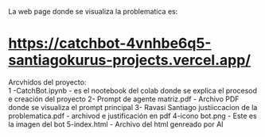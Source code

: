 La web page donde se visualiza la problematica es:
# https://catchbot-4vnhbe6q5-santiagokurus-projects.vercel.app/ #

Arcvhidos del proyecto: <br>
1 -CatchBot.ipynb     -  es el nootebook del colab donde se explica el procesod e creación del proyecto
2- Prompt de agente matriz.pdf    -  Archivo PDF donde se visualiza el prompt principal
3- Ravasi Santiago justiiccacion de la problematica.pdf   -   archivod e justificación en pdf
4-icono bot.png    -  Este es la imagen del bot
5-index.html   -  Archivo del html genreado por AI
